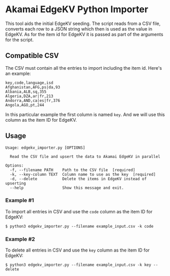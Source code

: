 # Akamai EdgeKV Python Importer

This tool aids the initial EdgeKV seeding. The script reads from a CSV file, converts each row to a JSON string which then is used as the value in EdgeKV. As for the item id for EdgeKV it is passed as part of the arguments for the script. 

## Compatible CSV
The CSV must contain all the entries to import including the item id. Here's an example:
```
key,code,language,isd
Afghanistan,AFG,ps|da,93
Albania,ALB,sq,355
Algeria,DZA,ar|fr,213
Andorra,AND,ca|es|fr,376
Angola,AGO,pt,244
```
In this particular example the first column is named `key`. And we will use this column as the item ID for EdgeKV.

## Usage

```
Usage: edgekv_importer.py [OPTIONS]

  Read the CSV file and upsert the data to Akamai EdgeKV in parallel

Options:
  -f, --filename PATH    Path to the CSV file  [required]
  -k, --key-column TEXT  Column name to use as the key  [required]
  -d, --delete           Delete the items in EdgeKV instead of upserting
  --help                 Show this message and exit.
```

### Example #1
To import all entries in CSV and use the `code` column as the item ID for EdgeKV:
```
$ python3 edgekv_importer.py --filename example_input.csv -k code
```

### Example #2
To delete all entries in CSV and use the `key` column as the item ID for EdgeKV:
```
$ python3 edgekv_importer.py --filename example_input.csv -k key --delete
```